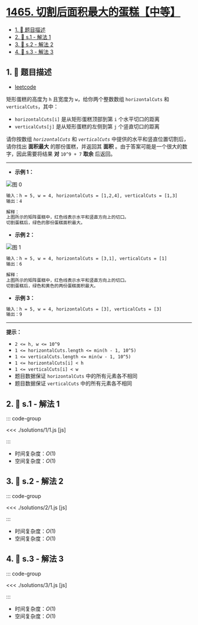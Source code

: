 # [1465. 切割后面积最大的蛋糕【中等】](https://github.com/tnotesjs/TNotes.leetcode/tree/main/notes/1465.%20%E5%88%87%E5%89%B2%E5%90%8E%E9%9D%A2%E7%A7%AF%E6%9C%80%E5%A4%A7%E7%9A%84%E8%9B%8B%E7%B3%95%E3%80%90%E4%B8%AD%E7%AD%89%E3%80%91)

<!-- region:toc -->

- [1. 📝 题目描述](#1--题目描述)
- [2. 🎯 s.1 - 解法 1](#2--s1---解法-1)
- [3. 🎯 s.2 - 解法 2](#3--s2---解法-2)
- [4. 🎯 s.3 - 解法 3](#4--s3---解法-3)

<!-- endregion:toc -->

## 1. 📝 题目描述

- [leetcode](https://leetcode.cn/problems/maximum-area-of-a-piece-of-cake-after-horizontal-and-vertical-cuts/)

矩形蛋糕的高度为 `h` 且宽度为 `w`，给你两个整数数组 `horizontalCuts` 和 `verticalCuts`，其中：

- `horizontalCuts[i]` 是从矩形蛋糕顶部到第 `i` 个水平切口的距离
- `verticalCuts[j]` 是从矩形蛋糕的左侧到第 `j` 个竖直切口的距离

请你按数组 _`horizontalCuts`_ 和 _`verticalCuts`_ 中提供的水平和竖直位置切割后，请你找出 **面积最大** 的那份蛋糕，并返回其 **面积** 。由于答案可能是一个很大的数字，因此需要将结果 **对** `10^9 + 7` **取余** 后返回。

---

- **示例 1：**

![图 0](https://cdn.jsdelivr.net/gh/tnotesjs/imgs@main/2025-09-22-00-11-58.png)

```txt
输入：h = 5, w = 4, horizontalCuts = [1,2,4], verticalCuts = [1,3]
输出：4

解释：
上图所示的矩阵蛋糕中，红色线表示水平和竖直方向上的切口。
切割蛋糕后，绿色的那份蛋糕面积最大。
```

- **示例 2：**

![图 1](https://cdn.jsdelivr.net/gh/tnotesjs/imgs@main/2025-09-22-00-12-06.png)

```txt
输入：h = 5, w = 4, horizontalCuts = [3,1], verticalCuts = [1]
输出：6

解释：
上图所示的矩阵蛋糕中，红色线表示水平和竖直方向上的切口。
切割蛋糕后，绿色和黄色的两份蛋糕面积最大。
```

- **示例 3：**

```txt
输入：h = 5, w = 4, horizontalCuts = [3], verticalCuts = [3]
输出：9
```

---

**提示：**

- `2 <= h, w <= 10^9`
- `1 <= horizontalCuts.length <= min(h - 1, 10^5)`
- `1 <= verticalCuts.length <= min(w - 1, 10^5)`
- `1 <= horizontalCuts[i] < h`
- `1 <= verticalCuts[i] < w`
- 题目数据保证 `horizontalCuts` 中的所有元素各不相同
- 题目数据保证 `verticalCuts` 中的所有元素各不相同

## 2. 🎯 s.1 - 解法 1

::: code-group

<<< ./solutions/1/1.js [js]

:::

- 时间复杂度：$O(1)$
- 空间复杂度：$O(1)$

## 3. 🎯 s.2 - 解法 2

::: code-group

<<< ./solutions/2/1.js [js]

:::

- 时间复杂度：$O(1)$
- 空间复杂度：$O(1)$

## 4. 🎯 s.3 - 解法 3

::: code-group

<<< ./solutions/3/1.js [js]

:::

- 时间复杂度：$O(1)$
- 空间复杂度：$O(1)$
